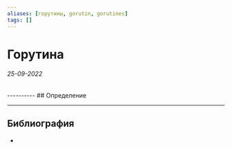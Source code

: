 ```yaml
---
aliases: [горутины, gorutin, gorutines]
tags: []
---
```

# Горутина
<h6>25-09-2022</h6>
----------
## Определение


---
## Библиография
- 

